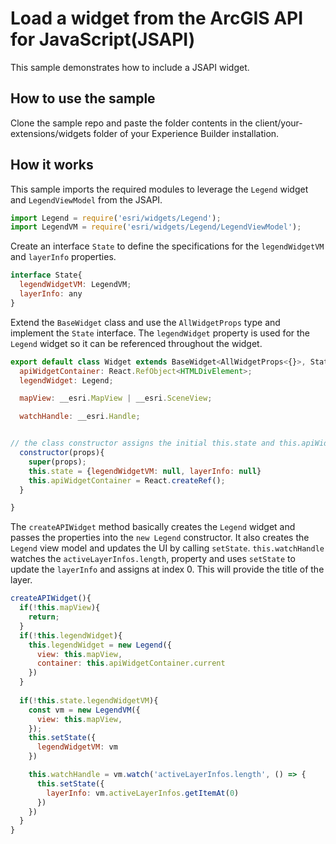 # Load a widget from the ArcGIS API for JavaScript(JSAPI)

This sample demonstrates how to include a JSAPI widget. 

## How to use the sample
Clone the sample repo and paste the folder contents in the client/your-extensions/widgets
folder of your Experience Builder installation. 

## How it works
This sample imports the required modules to leverage the `Legend` widget and `LegendViewModel` from the JSAPI.  

  ```javascript
  import Legend = require('esri/widgets/Legend');
  import LegendVM = require('esri/widgets/Legend/LegendViewModel');

```

Create an interface `State` to define the specifications for the `legendWidgetVM` and `layerInfo` properties.
```javascript
interface State{
  legendWidgetVM: LegendVM;
  layerInfo: any
}

```

Extend the `BaseWidget` class and use the `AllWidgetProps` type and implement the `State` interface. The `legendWidget` property is used for the `Legend` widget so it can be referenced throughout the widget. 
```javascript
export default class Widget extends BaseWidget<AllWidgetProps<{}>, State>{
  apiWidgetContainer: React.RefObject<HTMLDivElement>;
  legendWidget: Legend;

  mapView: __esri.MapView | __esri.SceneView;

  watchHandle: __esri.Handle;


// the class constructor assigns the initial this.state and this.apiWidgetContainer to get references to the DOM nodes.
  constructor(props){
    super(props);
    this.state = {legendWidgetVM: null, layerInfo: null}
    this.apiWidgetContainer = React.createRef();
  }

}
```

The `createAPIWidget` method basically creates the `Legend` widget and passes the properties into the `new Legend` constructor. It also creates the `Legend` view model and updates the UI by calling `setState`.
`this.watchHandle` watches the `activeLayerInfos.length`, property and uses `setState` to update the `layerInfo` and assigns at index 0. This will provide the title of the layer. 
  ```javascript
  createAPIWidget(){
    if(!this.mapView){
      return;
    }
    if(!this.legendWidget){
      this.legendWidget = new Legend({
        view: this.mapView,
        container: this.apiWidgetContainer.current
      })
    }
    
    if(!this.state.legendWidgetVM){
      const vm = new LegendVM({
        view: this.mapView,
      });
      this.setState({
        legendWidgetVM: vm
      })

      this.watchHandle = vm.watch('activeLayerInfos.length', () => {
        this.setState({
          layerInfo: vm.activeLayerInfos.getItemAt(0)
        })
      })
    }
  }

```